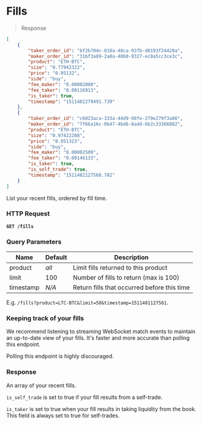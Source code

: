 # Fills

> Response

```json
[
    { 
        "taker_order_id": "bf2b704c-010a-48ca-93fb-d0193f24420a",
        "maker_order_id": "31bf3a89-2a0a-40b0-9327-ec0a5cc3ce3c",
        "product": "ETH-BTC",
        "size": "0.77942322",
        "price": "0.05132",
        "side": "buy",
        "fee_maker": "0.00002000",
        "fee_taker": "0.00116913",
        "is_taker": true,
        "timestamp": "1511482279491.739"
    },
    {
        "taker_order_id": "c6023aca-333a-44d9-98fe-279e279f3a86",
        "maker_order_id": "7f66a16c-0b47-4bd6-8add-6b2c33366082",
        "product": "ETH-BTC",
        "size": "0.97422208",
        "price": "0.051323",
        "side": "buy",
        "fee_maker": "0.00002500",
        "fee_taker": "0.00146133",
        "is_taker": true,
        "is_self_trade": true,
        "timestamp": "1511482127568.782"
    }
]
```

List your recent fills, ordered by fill time.

### HTTP Request

**`GET /fills`**

### Query Parameters

Name | Default | Description
---------- | ---- | -------
product | *all* | Limit fills returned to this product
limit | 100 | Number of fills to return (max is 100)
timestamp | *N/A* | Return fills that occurred before this time

E.g. `/fills?product=LTC-BTC&limit=50&timestamp=1511481127561`.

### Keeping track of your fills

We recommend listening to streaming WebSocket match events to maintain an up-to-date view of your fills. It's faster and more accurate than polling this endpoint.

Polling this endpoint is highly discouraged.


### Response

An array of your recent fills.

`is_self_trade` is set to true if your fill results from a self-trade.

`is_taker` is set to true when your fill results in taking liquidity from the book. This field is always set to true for self-trades.
